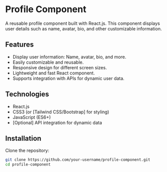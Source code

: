 # Profile Component

A reusable profile component built with React.js. This component displays user details such as name, avatar, bio, and other customizable information.

## Features

- Display user information: Name, avatar, bio, and more.
- Easily customizable and reusable.
- Responsive design for different screen sizes.
- Lightweight and fast React component.
- Supports integration with APIs for dynamic user data.

## Technologies

- React.js
- CSS3 (or [Tailwind CSS/Bootstrap] for styling)
- JavaScript (ES6+)
- [Optional] API integration for dynamic data

## Installation

Clone the repository:

```bash
git clone https://github.com/your-username/profile-component.git
cd profile-component
